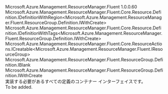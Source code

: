 <Type Name="IDefinition" FullName="Microsoft.Azure.Management.ResourceManager.Fluent.ResourceGroup.Definition.IDefinition">
  <TypeSignature Language="C#" Value="public interface IDefinition : Microsoft.Azure.Management.ResourceManager.Fluent.Core.Resource.Definition.IDefinitionWithRegion&lt;Microsoft.Azure.Management.ResourceManager.Fluent.ResourceGroup.Definition.IWithCreate&gt;, Microsoft.Azure.Management.ResourceManager.Fluent.Core.Resource.Definition.IDefinitionWithTags&lt;Microsoft.Azure.Management.ResourceManager.Fluent.ResourceGroup.Definition.IWithCreate&gt;, Microsoft.Azure.Management.ResourceManager.Fluent.Core.ResourceActions.ICreatable&lt;Microsoft.Azure.Management.ResourceManager.Fluent.IResourceGroup&gt;, Microsoft.Azure.Management.ResourceManager.Fluent.ResourceGroup.Definition.IBlank, Microsoft.Azure.Management.ResourceManager.Fluent.ResourceGroup.Definition.IWithCreate" />
  <TypeSignature Language="ILAsm" Value=".class public interface auto ansi abstract IDefinition implements class Microsoft.Azure.Management.ResourceManager.Fluent.Core.Resource.Definition.IDefinitionWithRegion`1&lt;class Microsoft.Azure.Management.ResourceManager.Fluent.ResourceGroup.Definition.IWithCreate&gt;, class Microsoft.Azure.Management.ResourceManager.Fluent.Core.Resource.Definition.IDefinitionWithTags`1&lt;class Microsoft.Azure.Management.ResourceManager.Fluent.ResourceGroup.Definition.IWithCreate&gt;, class Microsoft.Azure.Management.ResourceManager.Fluent.Core.ResourceActions.ICreatable`1&lt;class Microsoft.Azure.Management.ResourceManager.Fluent.IResourceGroup&gt;, class Microsoft.Azure.Management.ResourceManager.Fluent.Core.ResourceActions.IIndexable, class Microsoft.Azure.Management.ResourceManager.Fluent.ResourceGroup.Definition.IBlank, class Microsoft.Azure.Management.ResourceManager.Fluent.ResourceGroup.Definition.IWithCreate" />
  <TypeSignature Language="DocId" Value="T:Microsoft.Azure.Management.ResourceManager.Fluent.ResourceGroup.Definition.IDefinition" />
  <TypeSignature Language="VB.NET" Value="Public Interface IDefinition&#xA;Implements IBlank, ICreatable(Of IResourceGroup), IDefinitionWithRegion(Of IWithCreate), IDefinitionWithTags(Of IWithCreate), IWithCreate" />
  <TypeSignature Language="F#" Value="type IDefinition = interface&#xA;    interface IBlank&#xA;    interface IDefinitionWithRegion&lt;IWithCreate&gt;&#xA;    interface IWithCreate&#xA;    interface ICreatable&lt;IResourceGroup&gt;&#xA;    interface IIndexable&#xA;    interface IDefinitionWithTags&lt;IWithCreate&gt;" />
  <AssemblyInfo>
    <AssemblyName>Microsoft.Azure.Management.ResourceManager.Fluent</AssemblyName>
    <AssemblyVersion>1.0.0.60</AssemblyVersion>
  </AssemblyInfo>
  <Interfaces>
    <Interface>
      <InterfaceName>Microsoft.Azure.Management.ResourceManager.Fluent.Core.Resource.Definition.IDefinitionWithRegion&lt;Microsoft.Azure.Management.ResourceManager.Fluent.ResourceGroup.Definition.IWithCreate&gt;</InterfaceName>
    </Interface>
    <Interface>
      <InterfaceName>Microsoft.Azure.Management.ResourceManager.Fluent.Core.Resource.Definition.IDefinitionWithTags&lt;Microsoft.Azure.Management.ResourceManager.Fluent.ResourceGroup.Definition.IWithCreate&gt;</InterfaceName>
    </Interface>
    <Interface>
      <InterfaceName>Microsoft.Azure.Management.ResourceManager.Fluent.Core.ResourceActions.ICreatable&lt;Microsoft.Azure.Management.ResourceManager.Fluent.IResourceGroup&gt;</InterfaceName>
    </Interface>
    <Interface>
      <InterfaceName>Microsoft.Azure.Management.ResourceManager.Fluent.ResourceGroup.Definition.IBlank</InterfaceName>
    </Interface>
    <Interface>
      <InterfaceName>Microsoft.Azure.Management.ResourceManager.Fluent.ResourceGroup.Definition.IWithCreate</InterfaceName>
    </Interface>
  </Interfaces>
  <Docs>
    <summary>
            実装する必要があるすべての定義のコンテナー インターフェイスです。
            </summary>
    <remarks>To be added.</remarks>
  </Docs>
  <Members />
</Type>